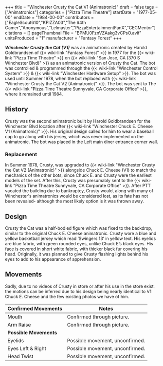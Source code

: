 +++
title = "Winchester Crusty the Cat V1 (Animatronic)"
draft = false
tags = ["Animatronics"]
categories = ["Pizza Time Theatre"]
startDate = "1977-05-00"
endDate = "1984-00-00"
contributors = ["EagleScout610","KPIZZA03","The 64th Gamer","Anonymous","Lelmaster","PizzaEntertainmentFanX","CECMentor"]
citations = []
pageThumbnailFile = "BPMU0FznVZAakg3vCPsO.avif"
unitsProduced = "1"
manufacturer = "Fantasy Forest"
+++

***Winchester Crusty the Cat (V1)*** was an animatronic created by Harold Goldbrandsen of {{< wiki-link "Fantasy Forest" >}} in 1977 for the {{< wiki-link "Pizza Time Theatre" >}} on {{< wiki-link "San Jose, CA (370 S Winchester Blvd)" >}} as an animatronic version of Crusty the Cat. The bot was controlled &amp; programmed through the {{< wiki-link "Winchester Control System" >}} &amp; {{< wiki-link "Winchester Hardware Setup" >}}. The bot was used until Summer 1978, when the bot replaced with {{< wiki-link "Winchester Crusty the Cat V2 (Animatronic)" >}}. The bot was sent to The {{< wiki-link "Pizza Time Theatre Sunnyvale, CA Corporate Office" >}}, where it remained until 1984.

## History

Crusty was the second animatronic built by Harold Goldbrandsen for the Winchester Blvd location after {{< wiki-link "Winchester Chuck E. Cheese V1 (Animatronic)" >}}. His original design called for him to wear a baseball cap to go along with his jersey, which was never implemented on the animatronic. The bot was placed in the Left main diner entrance corner wall.

### Replacement

In Summer 1978, Crusty, was upgraded to {{< wiki-link "Winchester Crusty the Cat V2 (Animatronic)" >}} alongside Chuck E. Cheese (V1) to match the mechanics of the other bots, since Chuck E. and Crusty were the earliest models of the set. After this, Crusty was presumably sent to the {{< wiki-link "Pizza Time Theatre Sunnyvale, CA Corporate Office" >}}. After PTT vacated the building due to bankruptcy, Crusty would, along with many of Winchester's animatronics would be considered lost, as its fate has not been revealed- although the most likely option is it was thrown away.

## Design

Crusty the Cat was a half-bodied figure which was fixed to the backdrop, similar to the original Chuck E. Cheese animatronic. Crusty wore a blue and yellow basketball jersey which read ‘Swingers 13’ in yellow text. His eyelids are blue fabric, with green rounded eyes, unlike Chuck E’s black eyes. His face is covered in short white fabric, with thicker black fur covering his head. Originally, it was planned to give Crusty flashing lights behind his eyes to add to his appearance of apprehension.

## Movements

Sadly, due to no videos of Crusty in store or after his use in the store exist, the motions can be inferred due to his design being nearly identical to V1 Chuck E. Cheese and the few existing photos we have of him.

| Confirmed Movements    | Notes                           |
|------------------------|---------------------------------|
| Mouth                  | Confirmed through picture.      |
| Arm Raise              | Confirmed through picture.      |
| **Possible Movements** |                                 |
| Eyelids                | Possible movement, unconfirmed. |
| Eyes Left &amp; Right  | Possible movement, unconfirmed. |
| Head Twist             | Possible movement, unconfirmed. |
